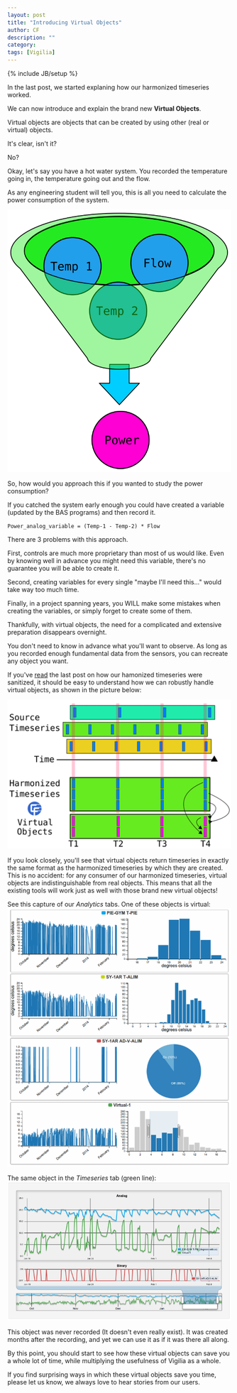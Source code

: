 ```yaml
---
layout: post
title: "Introducing Virtual Objects"
author: CF
description: ""
category: 
tags: [Vigilia]
---
```

{% include JB/setup %}

In the last post, we started explaning how our harmonized timeseries
worked.

We can now introduce and explain the brand new **Virtual Objects**.

Virtual objects are objects that can be created by using other
(real or virtual) objects.

It's clear, isn't it?

No?

Okay, let's say you have a hot water system. You recorded the
temperature going in, the temperature going out and the flow.

As any engineering student will tell you, this is all you need to
calculate the power consumption of the system.

![img](/images/harmonized/virtual-obj.svg)

So, how would you approach this if you wanted to study the power
consumption? 

If you catched the system early enough you could have created a
variable (updated by the BAS programs) and then record it.

    Power_analog_variable = (Temp-1 - Temp-2) * Flow

There are 3 problems with this approach.

First, controls are much more proprietary than most of us would like.
Even by knowing well in advance you might need this variable, there's
no guarantee you will be able to create it.

Second, creating variables for every single "maybe I'll need this..."
would take way too much time.

Finally, in a project spanning years, you WILL make some mistakes when
creating the variables, or simply forget to create some of them.

Thankfully, with virtual objects, the need for a complicated and
extensive preparation disappears overnight.

You don't need to know in advance what you'll want to observe. As long
as you recorded enough fundamental data from the sensors, you can
recreate any object you want.


If you've
[read](http://blog.hvac.io/2015/03/10/harmonized-timeseries/) the last
post on how our hamonized timeseries were sanitized, it should be easy
to understand how we can robustly handle virtual objects, as shown in
the picture below:

![img](/images/harmonized/harmonized-virtual.svg)

If you look closely, you'll see that virtual objects return timeseries
in exactly the same format as the harmonized timeseries by which they
are created. This is no accident: for any consumer of our harmonized
timeseries, virtual objects are indistinguishable from real objects.
This means that all the existing tools will work just as well with
those brand new virtual objects!

See this capture of our *Analytics* tabs. One of these objects is virtual:
![img](/images/harmonized/dimentional-virtual.png)

The same object in the *Timeseries* tab (green line):
![img](/images/harmonized/virtual-timeseries.png)

This object was never recorded (It doesn't even really exist). It was
created months after the recording, and yet we can use it as if it was
there all along.

By this point, you should start to see how these virtual objects can
save you a whole lot of time, while multiplying the usefulness of
Vigilia as a whole.

If you find surprising ways in which these virtual objects save you
time, please let us know, we always love to hear stories from our
users.
